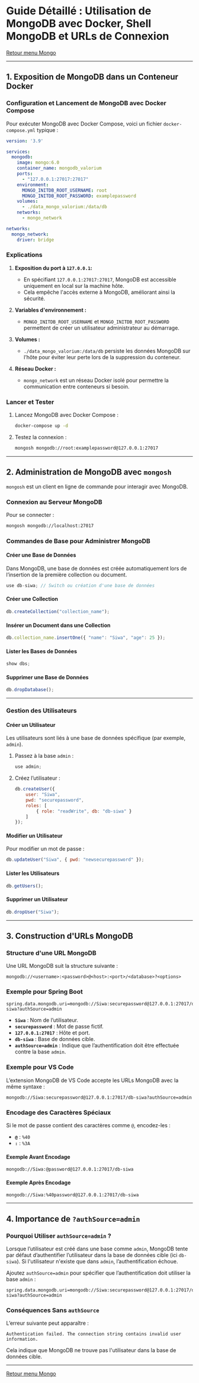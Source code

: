 # Guide Détaillé : Utilisation de MongoDB avec Docker, Shell MongoDB et URLs de Connexion

[Retour menu Mongo](../menu.md)

---

## 1. Exposition de MongoDB dans un Conteneur Docker

### Configuration et Lancement de MongoDB avec Docker Compose
Pour exécuter MongoDB avec Docker Compose, voici un fichier `docker-compose.yml` typique :

```yaml
version: '3.9'

services:
  mongodb:
    image: mongo:6.0
    container_name: mongodb_valorium
    ports:
      - "127.0.0.1:27017:27017"
    environment:
      MONGO_INITDB_ROOT_USERNAME: root
      MONGO_INITDB_ROOT_PASSWORD: examplepassword
    volumes:
      - ./data_mongo_valorium:/data/db
    networks:
      - mongo_network

networks:
  mongo_network:
    driver: bridge
```

### Explications
1. **Exposition du port à `127.0.0.1`:**
   - En spécifiant `127.0.0.1:27017:27017`, MongoDB est accessible uniquement en local sur la machine hôte.
   - Cela empêche l'accès externe à MongoDB, améliorant ainsi la sécurité.

2. **Variables d'environnement :**
   - `MONGO_INITDB_ROOT_USERNAME` et `MONGO_INITDB_ROOT_PASSWORD` permettent de créer un utilisateur administrateur au démarrage.

3. **Volumes :**
   - `./data_mongo_valorium:/data/db` persiste les données MongoDB sur l’hôte pour éviter leur perte lors de la suppression du conteneur.

4. **Réseau Docker :**
   - `mongo_network` est un réseau Docker isolé pour permettre la communication entre conteneurs si besoin.

### Lancer et Tester
1. Lancez MongoDB avec Docker Compose :
   ```bash
   docker-compose up -d
   ```

2. Testez la connexion :
   ```bash
   mongosh mongodb://root:examplepassword@127.0.0.1:27017
   ```

---

## 2. Administration de MongoDB avec `mongosh`

`mongosh` est un client en ligne de commande pour interagir avec MongoDB.

### Connexion au Serveur MongoDB
Pour se connecter :
```bash
mongosh mongodb://localhost:27017
```

### Commandes de Base pour Administrer MongoDB

#### Créer une Base de Données
Dans MongoDB, une base de données est créée automatiquement lors de l’insertion de la première collection ou document.
```javascript
use db-siwa; // Switch ou création d'une base de données
```

#### Créer une Collection
```javascript
db.createCollection("collection_name");
```

#### Insérer un Document dans une Collection
```javascript
db.collection_name.insertOne({ "name": "Siwa", "age": 25 });
```

#### Lister les Bases de Données
```javascript
show dbs;
```

#### Supprimer une Base de Données
```javascript
db.dropDatabase();
```

---

### Gestion des Utilisateurs

#### Créer un Utilisateur
Les utilisateurs sont liés à une base de données spécifique (par exemple, `admin`).

1. Passez à la base `admin` :
   ```javascript
   use admin;
   ```

2. Créez l’utilisateur :
   ```javascript
   db.createUser({
       user: "Siwa",
       pwd: "securepassword",
       roles: [
           { role: "readWrite", db: "db-siwa" }
       ]
   });
   ```

#### Modifier un Utilisateur
Pour modifier un mot de passe :
```javascript
db.updateUser("Siwa", { pwd: "newsecurepassword" });
```

#### Lister les Utilisateurs
```javascript
db.getUsers();
```

#### Supprimer un Utilisateur
```javascript
db.dropUser("Siwa");
```

---

## 3. Construction d'URLs MongoDB

### Structure d'une URL MongoDB
Une URL MongoDB suit la structure suivante :
```text
mongodb://<username>:<password>@<host>:<port>/<database>?<options>
```

### Exemple pour Spring Boot
```properties
spring.data.mongodb.uri=mongodb://Siwa:securepassword@127.0.0.1:27017/db-siwa?authSource=admin
```
- **`Siwa`** : Nom de l’utilisateur.
- **`securepassword`** : Mot de passe fictif.
- **`127.0.0.1:27017`** : Hôte et port.
- **`db-siwa`** : Base de données cible.
- **`authSource=admin`** : Indique que l’authentification doit être effectuée contre la base `admin`.

### Exemple pour VS Code
L’extension MongoDB de VS Code accepte les URLs MongoDB avec la même syntaxe :
```text
mongodb://Siwa:securepassword@127.0.0.1:27017/db-siwa?authSource=admin
```

### Encodage des Caractères Spéciaux
Si le mot de passe contient des caractères comme `@`, encodez-les :
- **`@`** : `%40`
- **`:`** : `%3A`

#### Exemple Avant Encodage
```text
mongodb://Siwa:@password@127.0.0.1:27017/db-siwa
```

#### Exemple Après Encodage
```text
mongodb://Siwa:%40password@127.0.0.1:27017/db-siwa
```

---

## 4. Importance de `?authSource=admin`

### Pourquoi Utiliser `authSource=admin` ?
Lorsque l’utilisateur est créé dans une base comme `admin`, MongoDB tente par défaut d’authentifier l’utilisateur dans la base de données cible (ici `db-siwa`). Si l'utilisateur n'existe que dans `admin`, l’authentification échoue.

Ajoutez `authSource=admin` pour spécifier que l’authentification doit utiliser la base `admin` :
```properties
spring.data.mongodb.uri=mongodb://Siwa:securepassword@127.0.0.1:27017/db-siwa?authSource=admin
```

### Conséquences Sans `authSource`
L’erreur suivante peut apparaître :
```
Authentication failed. The connection string contains invalid user information.
```
Cela indique que MongoDB ne trouve pas l'utilisateur dans la base de données cible.

---

[Retour menu Mongo](../menu.md)
